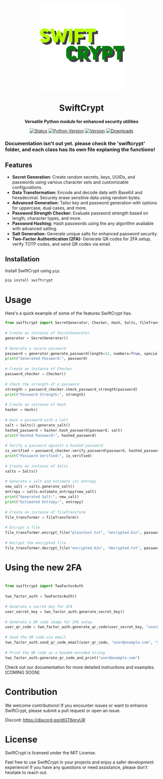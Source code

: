 <p align="center">
  <img src="swiftCrypt.png" alt="SwiftCrypt Logo">
</p>

<h1 align="center">SwiftCrypt</h1>

<p align="center">
  <b>Versatile Python module for enhanced security utilities</b>
</p>

<p align="center">
  <a href="https://pypi.org/project/swiftcrypt/"><img src="https://img.shields.io/pypi/status/swiftcrypt" alt="Status"></a>
  <a href="https://www.python.org/downloads/release"><img src="https://img.shields.io/pypi/pyversions/swiftcrypt" alt="Python Version"></a>
  <a href="https://pypi.org/project/swiftcrypt/"><img src="https://img.shields.io/pypi/v/swiftcrypt" alt="Version"></a>
  <a href="https://pypi.org/project/swiftcrypt/"><img src="https://img.shields.io/pypi/dw/swiftcrypt" alt="Downloads"></a>
</p>

### Documentation isn't out yet. please check the 'swiftcrypt' folder, and each class has its own file explaning the functions!


## Features

- **Secret Generation:** Create random secrets, keys, UUIDs, and passwords using various character sets and customizable configurations.
- **Data Transformation:** Encode and decode data with Base64 and hexadecimal. Securely erase sensitive data using random bytes.
- **Advanced Generation:** Tailor key and password generation with options for uppercase, dual cases, and more.
- **Password Strength Checker:** Evaluate password strength based on length, character types, and more.
- **Password Hashing:** Hash passwords using the any algorithm avaliable with advanced salting.
- **Salt Generation:** Generate unique salts for enhanced password security.
- **Two-Factor Authentication (2FA):** Generate QR codes for 2FA setup, verify TOTP codes, and send QR codes via email.


## Installation

Install SwiftCrypt using `pip`:

```bash
pip install swiftcrypt
```
# Usage
Here's a quick example of some of the features SwiftCrypt has.

```python
from swiftcrypt import SecretGenerator, Checker, Hash, Salts, fileTransform

# Create an instance of SecretGenerator
generator = SecretGenerator()

# Generate a secure password
password = generator.generate_password(length=12, numbers=True, special_characters=True)
print("Generated Password:", password)

# Create an instance of Checker
password_checker = Checker()

# Check the strength of a password
strength = password_checker.check_password_strength(password)
print("Password Strength:", strength)

# Create an instance of Hash
hasher = Hash()

# Hash a password with a salt
salt = Salts().generate_salt()
hashed_password = hasher.hash_password(password, salt)
print("Hashed Password:", hashed_password)

# Verify a password against a hashed password
is_verified = password_checker.verify_password(password, hashed_password, salt)
print("Password Verified:", is_verified)

# Create an instance of Salts
salts = Salts()

# Generate a salt and estimate its entropy
new_salt = salts.generate_salt()
entropy = salts.estimate_entropy(new_salt)
print("Generated Salt:", new_salt)
print("Estimated Entropy:", entropy)

# Create an instance of fileTransform
file_transformer = fileTransform()

# Encrypt a file
file_transformer.encrypt_file("plaintext.txt", "encrypted.bin", password)

# Decrypt the encrypted file
file_transformer.decrypt_file("encrypted.bin", "decrypted.txt", password)

```

# Using the new 2FA

```python

from swiftcrypt import TwoFactorAuth

two_factor_auth = TwoFactorAuth()

# Generate a secret key for 2FA
user_secret_key = two_factor_auth.generate_secret_key()

# Generate a QR code image for 2FA setup
user_qr_code = two_factor_auth.generate_qr_code(user_secret_key, "user@example.com")

# Send the QR code via email
two_factor_auth.send_qr_code_email(user_qr_code, "user@example.com", "your_email@gmail.com", "your_email_password")

# Print the QR code as a base64-encoded string
two_factor_auth.generate_qr_code_and_print("user@example.com")
```



Check out our documentation for more detailed instructions and examples. [COMING SOON]

# Contribution
We welcome contributions! If you encounter issues or want to enhance SwiftCrypt, please submit a pull request or open an issue.

Discord: https://discord.gg/dtGT6qryUR

# License
SwiftCrypt is licensed under the MIT License.

Feel free to use SwiftCrypt in your projects and enjoy a safer development experience! If you have any questions or need assistance, please don't hesitate to reach out.

